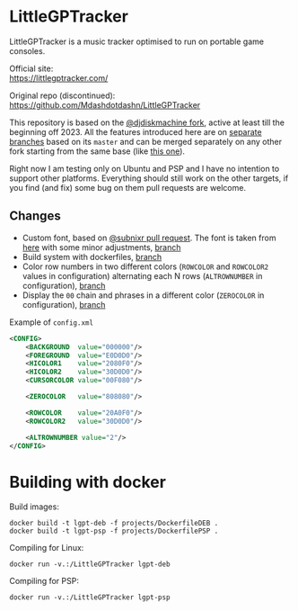# LittleGPTracker

LittleGPTracker is a music tracker optimised to run on portable game consoles.

Official site:  
https://littlegptracker.com/

Original repo (discontinued):  
https://github.com/Mdashdotdashn/LittleGPTracker

This repository is based on the [@djdiskmachine
fork](https://github.com/djdiskmachine/LittleGPTracker/), active at least till
the beginning off 2023. All the features introduced here are on [separate
branches](https://github.com/edne/LittleGPTracker/branches/all?query=feature%2F)
based on its `master` and can be merged separately on any other fork starting
from the same base (like [this
one](https://github.com/subnixr/LittleGPTracker/)).

Right now I am testing only on Ubuntu and PSP and I have no intention to
support other platforms. Everything should still work on the other targets, if
you find (and fix) some bug on them pull requests are welcome.


## Changes

- Custom font, based on [@subnixr pull
  request](https://github.com/djdiskmachine/LittleGPTracker/pull/50). The font
is taken from
[here](https://int10h.org/oldschool-pc-fonts/fontlist/font?ibm_cgathin) with
some minor adjustments,
[branch](https://github.com/edne/LittleGPTracker/tree/feature/ibm_font)
- Build system with dockerfiles,
  [branch](https://github.com/edne/LittleGPTracker/tree/feature/docker_build)
- Color row numbers in two different colors (`ROWCOLOR` and `ROWCOLOR2` values
  in configuration) alternating each N rows (`ALTROWNUMBER` in configuration),
[branch](https://github.com/edne/LittleGPTracker/tree/feature/alternate_row_number_color)
- Display the `00` chain and phrases in a different color (`ZEROCOLOR` in
  configuration),
[branch](https://github.com/edne/LittleGPTracker/tree/feature/00_color)


Example of `config.xml`
```xml
<CONFIG>
    <BACKGROUND  value="000000"/>
    <FOREGROUND  value="E0D0D0"/>
    <HICOLOR1    value="2080F0"/>
    <HICOLOR2    value="30D0D0"/>
    <CURSORCOLOR value="00F080"/>

    <ZEROCOLOR   value="808080"/>

    <ROWCOLOR    value="20A0F0"/>
    <ROWCOLOR2   value="30D0D0"/>

    <ALTROWNUMBER value="2"/>
</CONFIG>
```


# Building with docker

Build images:
```
docker build -t lgpt-deb -f projects/DockerfileDEB .
docker build -t lgpt-psp -f projects/DockerfilePSP .
```

Compiling for Linux:
```
docker run -v.:/LittleGPTracker lgpt-deb
```

Compiling for PSP:
```
docker run -v.:/LittleGPTracker lgpt-psp
```
